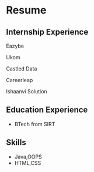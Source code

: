 # Resume
## Internship Experience

Eazybe

Ukom

Castled Data

Careerleap

Ishaanvi  Solution

## Education Experience

- BTech from SIRT

## Skills
- Java,OOPS
- HTML,CSS
